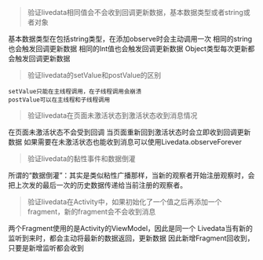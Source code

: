 > 验证livedata相同值会不会收到回调更新数据，基本数据类型或者string或者对象

基本数据类型在包括string类型，在添加observe时会主动调用一次
相同的string也会触发回调更新数据
相同的Int值也会触发回调更新数据
Object类型每次更新都会触发回调更新数据

> 验证livedata的setValue和postValue的区别

    setValue只能在主线程调用，在子线程调用会崩溃
    postValue可以在主线程和子线程调用

> 验证livedata在页面未激活状态到激活状态收到消息情况

在页面未激活状态不会受到回调
当页面重新回到激活状态时会立即收到回调更新数据
如果需要在未激活状态也能收到消息可以使用Livedata.observeForever

> 验证livedata的黏性事件和数据倒灌

所谓的“数据倒灌”：其实是类似粘性广播那样，当新的观察者开始注册观察时，会把上次发的最后一次的历史数据传递给当前注册的观察者。

> 验证livedata在Activity中，如果初始化了一个值之后再添加一个fragment，新的fragment会不会收到消息

两个Fragment使用的是Activity的ViewModel，因此是同一个
Livedata当有新的监听到来时，都会主动将最新的数据返回，更新数据
因此新增Fragment回收到，只要是新增监听都会收到
